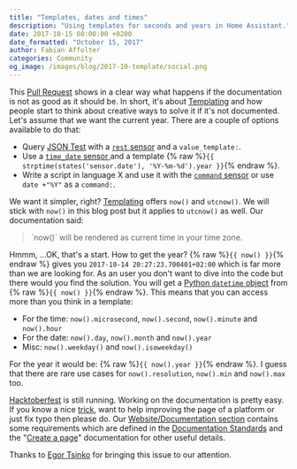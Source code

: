 ```yaml
---
title: "Templates, dates and times"
description: "Using templates for seconds and years in Home Assistant."
date: 2017-10-15 08:00:00 +0200
date_formatted: "October 15, 2017"
author: Fabian Affolter
categories: Community
og_image: /images/blog/2017-10-template/social.png
---
```


This [Pull Request](https://github.com/home-assistant/home-assistant/pull/9868) shows in a clear way what happens if the documentation is not as good as it should be. In short, it's about [Templating](/docs/configuration/templating/) and how people start to think about creative ways to solve it if it's not documented. Let's assume that we want the current year. There are a couple of options available to do that:

- Query [JSON Test](http://date.jsontest.com/) with a [`rest` sensor](/integrations/rest) and a `value_template:`.
- Use a [`time_date` sensor ](/integrations/time_date) and a template {% raw %}`{{ strptime(states('sensor.date'), '%Y-%m-%d').year }}`{% endraw %}.
- Write a script in language X and use it with the [`command` sensor](/integrations/sensor.command_line/) or use `date +"%Y"` as a `command:`.

<!--more-->

We want it simpler, right? [Templating](/docs/configuration/templating/) offers `now()` and `utcnow()`. We will stick with `now()` in this blog post but it applies to `utcnow()` as well. Our documentation said:

<blockquote>
  `now()` will be rendered as current time in your time zone.
</blockquote>

Hmmm, ...OK, that's a start. How to get the year? {% raw %}`{{ now() }}`{% endraw %} gives you `2017-10-14 20:27:23.700401+02:00` which is far more than we are looking for. As an user you don't want to dive into the code but there would you find the solution. You will get a [Python `datetime` object](https://docs.python.org/3.6/library/datetime.html#datetime.datetime) from {% raw %}`{{ now() }}`{% endraw %}. This means that you can access more than you think in a template: 

- For the time: `now().microsecond`, `now().second`, `now().minute` and `now().hour`
- For the date: `now().day`, `now().month` and `now().year`
- Misc: `now().weekday()` and `now().isoweekday()`

For the year it would be: {% raw %}`{{ now().year }}`{% endraw %}. I guess that there are rare use cases for `now().resolution`, `now().min` and `now().max` too.

[Hacktoberfest](/blog/2017/09/29/hacktoberfest/) is still running. Working on the documentation is pretty easy. If you know a nice [trick](/examples/), want to help improving the page of a platform or just fix typo then please do. Our [Website/Documentation section](/developers/documentation/) contains some requirements which are defined in the [Documentation Standards](/developers/documentation/standards/) and the "[Create a page](/developers/documentation/create_page/)" documentation for other useful details.

Thanks to [Egor Tsinko](https://github.com/etsinko) for bringing this issue to our attention.

